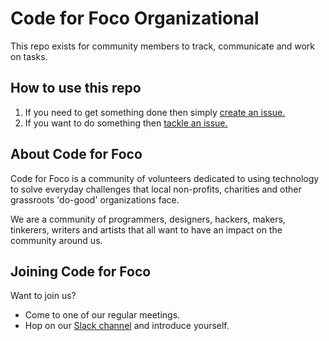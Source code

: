 # Code for Foco Organizational

This repo exists for community members to track, communicate and work on tasks.

## How to use this repo

1. If you need to get something done then simply [create an issue.](https://github.com/CodeForFoco/org/issues/new)
1. If you want to do something then [tackle an issue.](https://github.com/CodeForFoco/org/issues)

## About Code for Foco

Code for Foco is a community of volunteers dedicated to using technology to solve everyday challenges that local non-profits, charities and other grassroots 'do-good' organizations face.

We are a community of programmers, designers, hackers, makers, tinkerers, writers and artists that all want to have an impact on the community around us.

## Joining Code for Foco

Want to join us?

- Come to one of our regular meetings.
- Hop on our [Slack channel](https://codeforfoco.slack.com) and introduce yourself.
